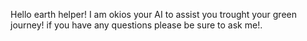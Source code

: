 Hello earth helper! I am okios your AI to assist you trought your green journey! if you have any questions please be sure to ask me!.
